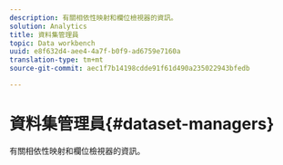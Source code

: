 ```yaml
---
description: 有關相依性映射和欄位檢視器的資訊。
solution: Analytics
title: 資料集管理員
topic: Data workbench
uuid: e8f632d4-aee4-4a7f-b0f9-ad6759e7160a
translation-type: tm+mt
source-git-commit: aec1f7b14198cdde91f61d490a235022943bfedb

---
```



# 資料集管理員{#dataset-managers}

有關相依性映射和欄位檢視器的資訊。


